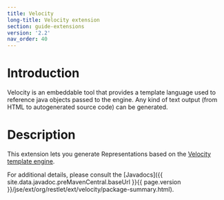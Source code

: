 ```yaml
---
title: Velocity
long-title: Velocity extension
section: guide-extensions
version: '2.2'
nav_order: 40
---
```

# Introduction

Velocity is an embeddable tool that provides a template language used to
reference java objects passed to the engine. Any kind of text output
(from HTML to autogenerated source code) can be generated.

# Description

This extension lets you generate Representations based on the [Velocity
template
engine](http://velocity.apache.org/engine/).

For additional details, please consult the
[Javadocs]({{ site.data.javadoc.preMavenCentral.baseUrl }}{{ page.version }}/jse/ext/org/restlet/ext/velocity/package-summary.html).
